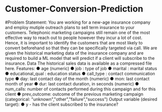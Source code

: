 # Customer-Conversion-Prediction


#Problem Statement:
You are working for a new-age insurance company and employ
mutiple outreach plans to sell term insurance to your
customers. Telephonic marketing campaigns still remain one of
the most effective way to reach out to people however they
incur a lot of cost. Hence, it is important to identify the
customers that are most likely to convert beforehand so that
they can be specifically targeted via call. We are given the
historical marketing data of the insurance company and are
required to build a ML model that will predict if a client will
subscribe to the insurance.
Data
The historical sales data is available as a compressed file here.
Features:
● age (numeric)
● job : type of job
● marital : marital status
● educational_qual : education status
● call_type : contact communication type
● day: last contact day of the month (numeric)
● mon: last contact month of year
● dur: last contact duration, in seconds (numeric)
● num_calls: number of contacts performed during this
campaign and for this client
● prev_outcome: outcome of the previous marketing
campaign (categorical:
"unknown","other","failure","success")
Output variable (desired target):
● y - has the client subscribed to the insurance?

